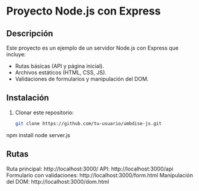 # Proyecto Node.js con Express

## Descripción
Este proyecto es un ejemplo de un servidor Node.js con Express que incluye:
- Rutas básicas (API y página inicial).
- Archivos estáticos (HTML, CSS, JS).
- Validaciones de formularios y manipulación del DOM.

## Instalación
1. Clonar este repositorio:
   ```bash
   git clone https://github.com/tu-usuario/umbdise-js.git
npm install
node server.js
## Rutas
Ruta principal: http://localhost:3000/
API: http://localhost:3000/api
Formulario con validaciones: http://localhost:3000/form.html
Manipulación del DOM: http://localhost:3000/dom.html
